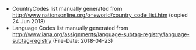 - CountryCodes list manually generated from http://www.nationsonline.org/oneworld/country_code_list.htm (copied 24 Jun 2018)
- Language Codes list manually generated from http://www.iana.org/assignments/language-subtag-registry/language-subtag-registry (File-Date: 2018-04-23)
